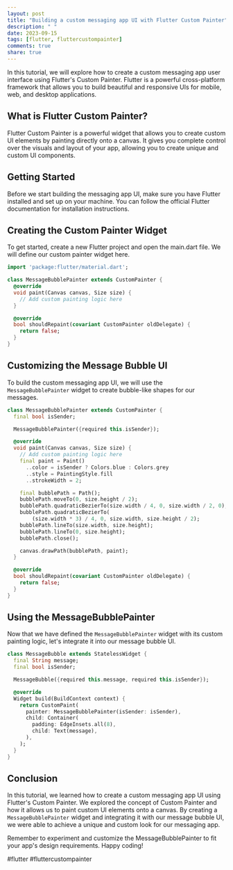 ```yaml
---
layout: post
title: "Building a custom messaging app UI with Flutter Custom Painter"
description: " "
date: 2023-09-15
tags: [flutter, fluttercustompainter]
comments: true
share: true
---
```


In this tutorial, we will explore how to create a custom messaging app user interface using Flutter's Custom Painter. Flutter is a powerful cross-platform framework that allows you to build beautiful and responsive UIs for mobile, web, and desktop applications.

## What is Flutter Custom Painter?

Flutter Custom Painter is a powerful widget that allows you to create custom UI elements by painting directly onto a canvas. It gives you complete control over the visuals and layout of your app, allowing you to create unique and custom UI components.

## Getting Started

Before we start building the messaging app UI, make sure you have Flutter installed and set up on your machine. You can follow the official Flutter documentation for installation instructions.

## Creating the Custom Painter Widget

To get started, create a new Flutter project and open the main.dart file. We will define our custom painter widget here.

```dart
import 'package:flutter/material.dart';

class MessageBubblePainter extends CustomPainter {
  @override
  void paint(Canvas canvas, Size size) {
    // Add custom painting logic here
  }

  @override
  bool shouldRepaint(covariant CustomPainter oldDelegate) {
    return false;
  }
}
```

## Customizing the Message Bubble UI

To build the custom messaging app UI, we will use the `MessageBubblePainter` widget to create bubble-like shapes for our messages.

```dart
class MessageBubblePainter extends CustomPainter {
  final bool isSender;

  MessageBubblePainter({required this.isSender});

  @override
  void paint(Canvas canvas, Size size) {
    // Add custom painting logic here
    final paint = Paint()
      ..color = isSender ? Colors.blue : Colors.grey
      ..style = PaintingStyle.fill
      ..strokeWidth = 2;

    final bubblePath = Path();
    bubblePath.moveTo(0, size.height / 2);
    bubblePath.quadraticBezierTo(size.width / 4, 0, size.width / 2, 0);
    bubblePath.quadraticBezierTo(
        (size.width * 3) / 4, 0, size.width, size.height / 2);
    bubblePath.lineTo(size.width, size.height);
    bubblePath.lineTo(0, size.height);
    bubblePath.close();

    canvas.drawPath(bubblePath, paint);
  }

  @override
  bool shouldRepaint(covariant CustomPainter oldDelegate) {
    return false;
  }
}
```

## Using the MessageBubblePainter

Now that we have defined the `MessageBubblePainter` widget with its custom painting logic, let's integrate it into our message bubble UI.

```dart
class MessageBubble extends StatelessWidget {
  final String message;
  final bool isSender;

  MessageBubble({required this.message, required this.isSender});

  @override
  Widget build(BuildContext context) {
    return CustomPaint(
      painter: MessageBubblePainter(isSender: isSender),
      child: Container(
        padding: EdgeInsets.all(8),
        child: Text(message),
      ),
    );
  }
}
```

## Conclusion

In this tutorial, we learned how to create a custom messaging app UI using Flutter's Custom Painter. We explored the concept of Custom Painter and how it allows us to paint custom UI elements onto a canvas. By creating a `MessageBubblePainter` widget and integrating it with our message bubble UI, we were able to achieve a unique and custom look for our messaging app.

Remember to experiment and customize the MessageBubblePainter to fit your app's design requirements. Happy coding!

#flutter #fluttercustompainter